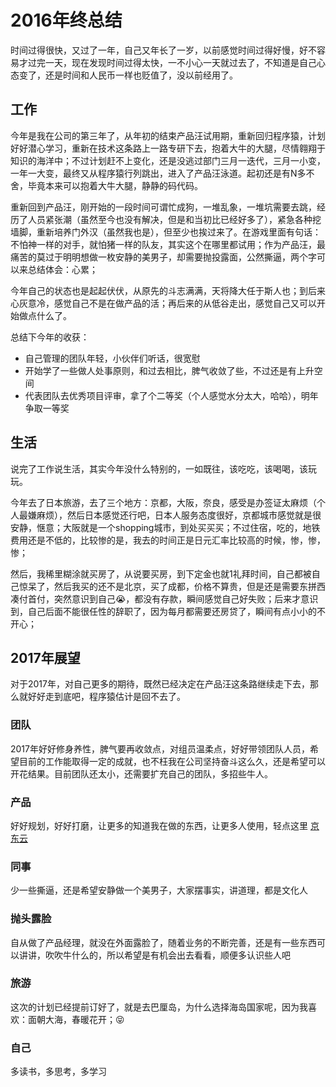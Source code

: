 # 2016年终总结
时间过得很快，又过了一年，自己又年长了一岁，以前感觉时间过得好慢，好不容易才过完一天，现在发现时间过得太快，一不小心一天就过去了，不知道是自己心态变了，还是时间和人民币一样也贬值了，没以前经用了。

## 工作
今年是我在公司的第三年了，从年初的结束产品汪试用期，重新回归程序猿，计划好好潜心学习，重新在技术这条路上一路专研下去，抱着大牛的大腿，尽情翱翔于知识的海洋中；不过计划赶不上变化，还是没逃过部门三月一迭代，三月一小变，一年一大变，最终又从程序猿行列跳出，进入了产品汪泳道。起初还是有N多不舍，毕竟本来可以抱着大牛大腿，静静的码代码。

重新回到产品汪，刚开始的一段时间可谓忙成狗，一堆乱象，一堆坑需要去跳，经历了人员紧张潮（虽然至今也没有解决，但是和当初比已经好多了），紧急各种挖墙脚，重新培养门外汉（虽然我也是），但至少也挨过来了。在游戏里面有句话：不怕神一样的对手，就怕猪一样的队友，其实这个在哪里都试用；作为产品汪，最痛苦的莫过于明明想做一枚安静的美男子，却需要抛投露面，公然撕逼，两个字可以来总结体会：心累；

今年自己的状态也是起起伏伏，从原先的斗志满满，天将降大任于斯人也；到后来心灰意冷，感觉自己不是在做产品的活；再后来的从低谷走出，感觉自己又可以开始做点什么了。

总结下今年的收获：

* 自己管理的团队年轻，小伙伴们听话，很宽慰
* 开始学了一些做人处事原则，和过去相比，脾气收敛了些，不过还是有上升空间
* 代表团队去优秀项目评审，拿了个二等奖（个人感觉水分太大，哈哈），明年争取一等奖

## 生活
说完了工作说生活，其实今年没什么特别的，一如既往，该吃吃，该喝喝，该玩玩。

今年去了日本旅游，去了三个地方：京都，大阪，奈良，感受是办签证太麻烦（个人最嫌麻烦），然后日本感觉还行吧，日本人服务态度很好，京都城市感觉就是很安静，惬意；大阪就是一个shopping城市，到处买买买；不过住宿，吃的，地铁费用还是不低的，比较惨的是，我去的时间正是日元汇率比较高的时候，惨，惨，惨；

然后，我稀里糊涂就买房了，从说要买房，到下定金也就1礼拜时间，自己都被自己惊呆了，然后我买的还不是北京，买了成都，价格不算贵，但是还是需要东拼西凑付首付，突然意识到自己😭，都没有存款，瞬间感觉自己好失败；后来才意识到，自己后面不能很任性的辞职了，因为每月都需要还房贷了，瞬间有点小小的不开心；

## 2017年展望
对于2017年，对自己更多的期待，既然已经决定在产品汪这条路继续走下去，那么就好好走到底吧，程序猿估计是回不去了。

### 团队
2017年好好修身养性，脾气要再收敛点，对组员温柔点，好好带领团队人员，希望目前的工作能取得一定的成就，也不枉我在公司坚持奋斗这么久，还是希望可以开花结果。目前团队还太小，还需要扩充自己的团队，多招些牛人。

### 产品
好好规划，好好打磨，让更多的知道我在做的东西，让更多人使用，轻点这里 [京东云](www.jcloud.com)

### 同事
少一些撕逼，还是希望安静做一个美男子，大家摆事实，讲道理，都是文化人

### 抛头露脸
自从做了产品经理，就没在外面露脸了，随着业务的不断完善，还是有一些东西可以讲讲，吹吹牛什么的，所以希望是有机会出去看看，顺便多认识些人吧

### 旅游
这次的计划已经提前订好了，就是去巴厘岛，为什么选择海岛国家呢，因为我喜欢：面朝大海，春暖花开；😝

### 自己
多读书，多思考，多学习
